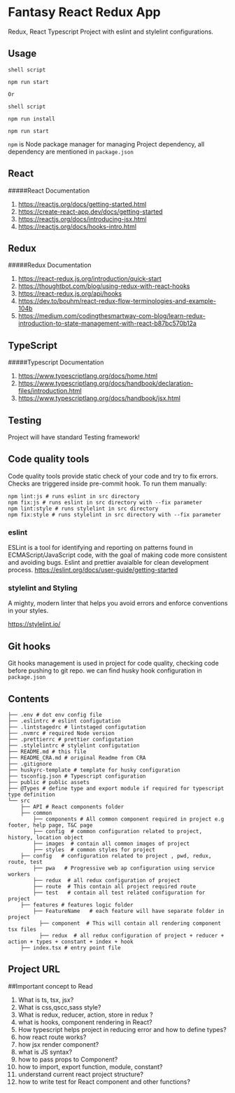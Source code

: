 # Fantasy React Redux App

Redux, React Typescript Project with eslint and stylelint configurations.

## Usage


    shell script

    npm run start

    Or
    
    shell script

    npm run install

    npm run start


`npm` is Node package manager for managing Project dependency, all dependency are mentioned in `package.json`

## React 

#####React Documentation

1. https://reactjs.org/docs/getting-started.html
2. https://create-react-app.dev/docs/getting-started
3. https://reactjs.org/docs/introducing-jsx.html
4. https://reactjs.org/docs/hooks-intro.html

## Redux

#####Redux Documentation

1. https://react-redux.js.org/introduction/quick-start
2. https://thoughtbot.com/blog/using-redux-with-react-hooks
3. https://react-redux.js.org/api/hooks
4. https://dev.to/bouhm/react-redux-flow-terminologies-and-example-104b
5. https://medium.com/codingthesmartway-com-blog/learn-redux-introduction-to-state-management-with-react-b87bc570b12a

## TypeScript

#####Typescript Documentation

1. https://www.typescriptlang.org/docs/home.html
2. https://www.typescriptlang.org/docs/handbook/declaration-files/introduction.html
3. https://www.typescriptlang.org/docs/handbook/jsx.html

## Testing

Project will have standard Testing framework!

## Code quality tools

Code quality tools provide static check of your code and try to fix errors. Checks are triggered inside pre-commit hook. To run them manually:

```shell script
npm lint:js # runs eslint in src directory   
npm fix:js # runs eslint in src directory with --fix parameter   
npm lint:style # runs stylelint in src directory   
npm fix:style # runs stylelint in src directory with --fix parameter   
```

### eslint

ESLint is a tool for identifying and reporting on patterns found in ECMAScript/JavaScript code, with the goal of making code more consistent and avoiding bugs.
Eslint and prettier avaialble for clean development process.
https://eslint.org/docs/user-guide/getting-started

### stylelint and Styling

A mighty, modern linter that helps you avoid errors and enforce conventions in your styles.

https://stylelint.io/


## Git hooks

Git hooks management is used in project for code quality, checking code before pushing to git repo.
we can find husky hook configuration in `package.json`

## Contents

```shell script
├── .env # dot env config file
├── .eslintrc # eslint configutation
├── .lintstagedrc # lintstaged configutation
├── .nvmrc # required Node version
├── .prettierrc # prettier configutation
├── .stylelintrc # stylelint configutation
├── README.md # this file
├── README_CRA.md # original Readme from CRA
├── .gitignore
├── huskyrc-template # template for husky configuration
├── tsconfig.json # Typescript configuration
├── public # public assets
├── @Types # define type and export module if required for typescript type definition
└── src
    ├── API # React components folder
    ├── common
        ├── components # All common component required in project e.g footer, help page, T&C page
        ├── config  # common configuration related to project, history, location object
        ├── images  # contain all common images of project
        ├── styles  # common styles for project
    ├── config   # configuration related to project , pwd, redux, route, test
        ├── pwa   # Progressive web ap configuration using service workers
        ├── redux  # all redux configuration of project
        ├── route  # This contain all project required route
        ├── test   # contain all test related configuration for project
    ├── features # features logic folder
        ├── FeatureName   # each feature will have separate folder in project
          ├── component  # This will contain all rendering component tsx files
          ├── redux  # all redux configuration of project + reducer + action + types + constant + index + hook
    ├── index.tsx # entry point file
```

## Project URL

##Important concept to Read 

1. What is ts, tsx, jsx?
2. What is css,qscc,sass style?
3. What is redux, reducer, action, store in redux ?
4. what is hooks, component rendering in React?
5. How typescript helps project in reducing error and how to define types?
6. how react route works?
7. how jsx render component?
8. what is JS syntax?
9. how to pass props to Component?
10. how to import, export function, module, constant?
11. understand current react project structure?
12. how to write test for React component and other functions?